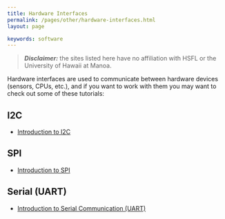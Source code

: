```yaml
---
title: Hardware Interfaces
permalink: /pages/other/hardware-interfaces.html
layout: page

keywords: software
---
```


> **_Disclaimer:_** the sites listed here have no affiliation with HSFL or the University of Hawaii at Manoa.

Hardware interfaces are used to communicate between hardware devices (sensors, CPUs, etc.), and if you want to work with them you may want to check out some of these tutorials:

## I2C
* [Introduction to I2C](https://www.corelis.com/education/tutorials/i2c-tutorial/)

## SPI
* [Introduction to SPI](https://www.corelis.com/education/tutorials/spi-tutorial/)

## Serial (UART)
* [Introduction to Serial Communication (UART)](https://learn.sparkfun.com/tutorials/serial-communication/all)